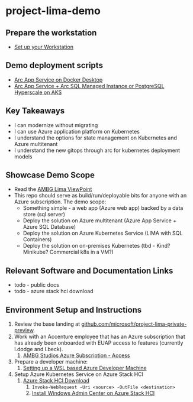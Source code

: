 # project-lima-demo

## Prepare the workstation

- [Set up your Workstation](https://github.com/lyledodgegh/aite/blob/main/articles/setup-wsl-azure-developer-machine.md)

## Demo deployment scripts

- [Arc App Service on Docker Desktop](scripts/deploy-arc-ddk8s.azcli)
- [Arc App Service + Arc SQL Managed Instance or PostgreSQL Hyperscale on AKS](scripts/deploy-arc-aks.azcli)

## Key Takeaways

- I can modernize without migrating
- I can use Azure application platform on Kubernetes
- I understand the options for state management on Kubernetes and Azure multitenant
- I understand the new gitops through arc for kubernetes deployment models

## Showcase Demo Scope

- Read the [AMBG Lima ViewPoint](https://ts.accenture.com/sites/AMBGAdvisory-Seattle-MicrosoftProjectLima/Shared%20Documents/Microsoft%20Project%20Lima/AMBG%20Viewpoint%20-%20Microsoft%20Project%20Lima.pptx?web=1)
- This repo should serve as build/run/deployable bits for anyone with an Azure subscription. The demo scope:
  - Something simple - a web app (Azure web app) backed by a data store (sql server)
  - Deploy the solution on Azure multitenant (Azure App Service + Azure SQL Database)
  - Deploy the solution on Azure Kubernetes Service (LIMA with SQL Containers)
  - Deploy the solution on on-premises Kubernetes (tbd - Kind? Minikube? Commercial k8s in a VM?)

## Relevant Software and Documentation Links

- todo - public docs
- todo - azure stack hci download

## Environment Setup and Instructions

1. Review the base landing at [github.com/microsoft/project-lima-private-preview](https://github.com/microsoft/project-lima-private-preview).
1. Work with an Accenture employee that has an Azure subscription that has already been onboarded with EUAP access to features (currently l.dodge and l.beck).
    1. [AMBG Studios Azure Subscription - Access](https://ts.accenture.com/sites/AMBGAdvisory-Seattle/SitePages/Access-to-the-Studio-Azure-Subscription.aspx)
1. Prepare a developer machine:
    1. [Setting up a WSL based Azure Developer Machine](https://azureintheenterprise.com/articles/setup-wsl-azure-developer-machine.html)
1. Setup Azure Kubernetes Service on Azure Stack HCI
    1. [Azure Stack HCI Download](https://azure.microsoft.com/products/azure-stack/hci/hci-download/)
        1. `Invoke-WebRequest -Uri <source> -OutFile <destination>`
        1. [Install Windows Admin Center on Azure Stack HCI](https://docs.microsoft.com/windows-server/manage/windows-admin-center/deploy/install)
